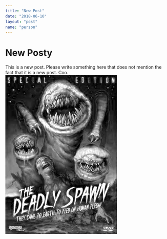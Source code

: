 ```yaml
---
title: "New Post"
date: "2018-06-10"
layout: "post"
name: "person"
---
```

# New Posty

This is a new post. Please write something here that does not mention the fact that it is a new post. Coo.![](/media/deadlySpawn.jpg "media/deadlySpawn.jpg")
